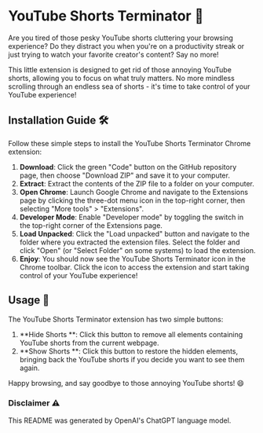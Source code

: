 # YouTube Shorts Terminator 🚀

Are you tired of those pesky YouTube shorts cluttering your browsing experience? Do they distract you when you're on a productivity streak or just trying to watch your favorite creator's content? Say no more!

This  little extension is designed to get rid of those annoying YouTube shorts, allowing you to focus on what truly matters. No more mindless scrolling through an endless sea of shorts - it's time to take control of your YouTube experience!

## Installation Guide 🛠️

Follow these simple steps to install the YouTube Shorts Terminator Chrome extension:

1. **Download**: Click the green "Code" button on the GitHub repository page, then choose "Download ZIP" and save it to your computer.
2. **Extract**: Extract the contents of the ZIP file to a folder on your computer.
3. **Open Chrome**: Launch Google Chrome and navigate to the Extensions page by clicking the three-dot menu icon in the top-right corner, then selecting "More tools" > "Extensions".
4. **Developer Mode**: Enable "Developer mode" by toggling the switch in the top-right corner of the Extensions page.
5. **Load Unpacked**: Click the "Load unpacked" button and navigate to the folder where you extracted the extension files. Select the folder and click "Open" (or "Select Folder" on some systems) to load the extension.
6. **Enjoy**: You should now see the YouTube Shorts Terminator icon in the Chrome toolbar. Click the icon to access the extension and start taking control of your YouTube experience!

## Usage 🎯

The YouTube Shorts Terminator extension has two simple buttons:

1. **Hide Shorts **: Click this button to remove all elements containing YouTube shorts from the current webpage.
2. **Show Shorts **: Click this button to restore the hidden elements, bringing back the YouTube shorts if you decide you want to see them again.

Happy browsing, and say goodbye to those annoying YouTube shorts! 😄

### Disclaimer ⚠️

This README was generated by OpenAI's ChatGPT language model.


